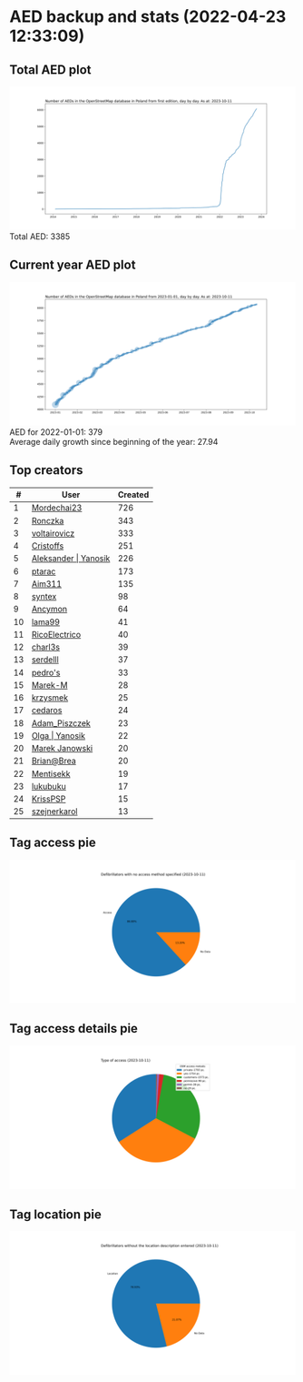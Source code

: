 # AED backup and stats (2022-04-23 12:33:09)


## Total AED plot
![](report_data/total_aed.svg)
Total AED: 3385

## Current year AED plot
![](report_data/current_year_aed.svg)\
AED for 2022-01-01: 379\
Average daily growth since beginning of the year: 27.94

## Top creators
| # | User | Created |
| ------------- | ------------- | ------------- |
| 1 | [Mordechai23](<https://www.openstreetmap.org/user/Mordechai23>) | 726 |
| 2 | [Ronczka](<https://www.openstreetmap.org/user/Ronczka>) | 343 |
| 3 | [voltairovicz](<https://www.openstreetmap.org/user/voltairovicz>) | 333 |
| 4 | [Cristoffs](<https://www.openstreetmap.org/user/Cristoffs>) | 251 |
| 5 | [Aleksander &#124; Yanosik](<https://www.openstreetmap.org/user/Aleksander &#124; Yanosik>) | 226 |
| 6 | [ptarac](<https://www.openstreetmap.org/user/ptarac>) | 173 |
| 7 | [Aim311](<https://www.openstreetmap.org/user/Aim311>) | 135 |
| 8 | [syntex](<https://www.openstreetmap.org/user/syntex>) | 98 |
| 9 | [Ancymon](<https://www.openstreetmap.org/user/Ancymon>) | 64 |
| 10 | [lama99](<https://www.openstreetmap.org/user/lama99>) | 41 |
| 11 | [RicoElectrico](<https://www.openstreetmap.org/user/RicoElectrico>) | 40 |
| 12 | [charl3s](<https://www.openstreetmap.org/user/charl3s>) | 39 |
| 13 | [serdelll](<https://www.openstreetmap.org/user/serdelll>) | 37 |
| 14 | [pedro's](<https://www.openstreetmap.org/user/pedro's>) | 33 |
| 15 | [Marek-M](<https://www.openstreetmap.org/user/Marek-M>) | 28 |
| 16 | [krzysmek](<https://www.openstreetmap.org/user/krzysmek>) | 25 |
| 17 | [cedaros](<https://www.openstreetmap.org/user/cedaros>) | 24 |
| 18 | [Adam_Piszczek](<https://www.openstreetmap.org/user/Adam_Piszczek>) | 23 |
| 19 | [Olga &#124; Yanosik](<https://www.openstreetmap.org/user/Olga &#124; Yanosik>) | 22 |
| 20 | [Marek Janowski](<https://www.openstreetmap.org/user/Marek Janowski>) | 20 |
| 21 | [Brian@Brea](<https://www.openstreetmap.org/user/Brian@Brea>) | 20 |
| 22 | [Mentisekk](<https://www.openstreetmap.org/user/Mentisekk>) | 19 |
| 23 | [lukubuku](<https://www.openstreetmap.org/user/lukubuku>) | 17 |
| 24 | [KrissPSP](<https://www.openstreetmap.org/user/KrissPSP>) | 15 |
| 25 | [szejnerkarol](<https://www.openstreetmap.org/user/szejnerkarol>) | 13 |

## Tag access pie
![](report_data/tag_access.svg)

## Tag access details pie
![](report_data/tag_access_details.svg)

## Tag location pie
![](report_data/tag_location.svg)
